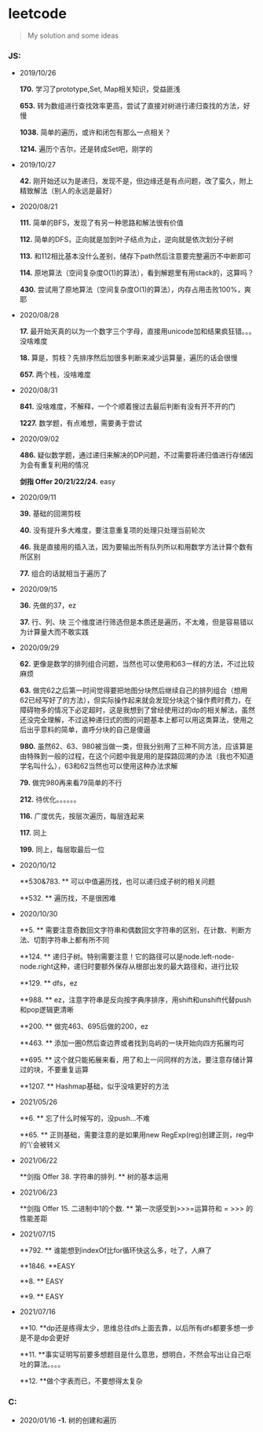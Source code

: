 # leetcode
> My solution and some ideas 

### JS:

* 2019/10/26

  **170\.** 学习了prototype,Set, Map相关知识，受益匪浅

  **653\.** 转为数组进行查找效率更高，尝试了直接对树进行递归查找的方法，好慢

  **1038\.** 简单的遍历，或许和闭包有那么一点相关？

  **1214\.** 遍历个吉尔，还是转成Set吧，刚学的

* 2019/10/27

  **42\.** 刚开始还以为是递归，发现不是，但边缘还是有点问题，改了蛮久，附上精致解法（别人的永远是最好）

* 2020/08/21

  **111\.** 简单的BFS，发现了有另一种思路和解法很有价值

  **112\.** 简单的DFS，正向就是加到叶子结点为止，逆向就是依次划分子树

  **113\.** 和112相比基本没什么差别，储存下path然后注意要完整遍历不中断即可

  **114\.** 原地算法（空间复杂度O(1)的算法），看到解题里有用stack的，这算吗？

  **430\.** 尝试用了原地算法（空间复杂度O(1)的算法），内存占用击败100%，爽耶

* 2020/08/28

  **17\.** 最开始天真的以为一个数字三个字母，直接用unicode加和结果疯狂错。。。没啥难度

  **18\.** 算是，剪枝？先排序然后加很多判断来减少运算量，遍历的话会很慢

  **657\.** 两个栈，没啥难度

* 2020/08/31

  **841\.** 没啥难度，不解释，一个个顺着搜过去最后判断有没有开不开的门

  **1227\.** 数学题，有点难想，需要勇于尝试

* 2020/09/02

  **486\.** 疑似数学题，通过递归来解决的DP问题，不过需要将递归值进行存储因为会有重复利用的情况

  **剑指 Offer 20/21/22/24\.** easy

* 2020/09/11

  **39\.** 基础的回溯剪枝

  **40\.** 没有提升多大难度，要注意重复项的处理只处理当前轮次

  **46\.** 我是直接用的插入法，因为要输出所有队列所以和用数学方法计算个数有所区别

  **77\.** 组合的话就相当于遍历了

* 2020/09/15

  **36\.** 先做的37，ez

  **37\.** 行、列、块 三个维度进行筛选但是本质还是遍历，不太难，但是容易错以为计算量大而不敢实践

* 2020/09/29

  **62\.** 更像是数学的排列组合问题，当然也可以使用和63一样的方法，不过比较麻烦

  **63\.** 做完62之后第一时间觉得要把地图分块然后继续自己的排列组合（想用62已经写好了的方法），但实际操作起来就会发现分块这个操作费时费力，在障碍物多的情况下必定超时，这是我想到了曾经使用过的dp的相关解法，虽然还没完全理解，不过这种递归式的图的问题基本上都可以用这类算法，使用之后出乎意料的简单，直呼分块的自己是傻逼

  **980\.** 虽然62、63、980被当做一类，但我分别用了三种不同方法，应该算是由特殊到一般的过程，在这个问题中我是用的是探路回溯的办法（我也不知道学名叫什么），63和62当然也可以使用这种办法求解

  **79\.** 做完980再来看79简单的不行

  **212\.** 待优化。。。。。。

  **116\.** 广度优先，按层次遍历，每层连起来

  **117\.** 同上

  **199\.** 同上，每层取最后一位

* 2020/10/12

  **530&783\. ** 可以中值遍历找，也可以递归成子树的相关问题

  **532\. ** 遍历找，不是很困难
  
* 2020/10/30

  **5\. ** 需要注意奇数回文字符串和偶数回文字符串的区别，在计数、判断方法、切割字符串上都有所不同

  **124\. ** 递归子树。特别需要注意！它的路径可以是node.left-node-node.right这种，递归时要额外保存从根部出发的最大路径和，进行比较

  **129\. ** dfs，ez

  **988\. ** ez，注意字符串是反向按字典序排序，用shift和unshift代替push和pop逻辑更清晰

  **200\. ** 做完463、695后做的200，ez

  **463\. ** 添加一圈0然后查边界或者找到岛屿的一块开始向四方拓展均可

  **695\. ** 这个就只能拓展来看，用了和上一问同样的方法，要注意存储计算过的块，不要重复运算

  **1207\. ** Hashmap基础，似乎没啥更好的方法

* 2021/05/26

  **6\. ** 忘了什么时候写的，没push...不难

  **65\. ** 正则基础，需要注意的是如果用new RegExp(reg)创建正则，reg中的'\\'会被转义
  
* 2021/06/22

  **剑指 Offer 38. 字符串的排列\. ** 树的基本运用

* 2021/06/23

  **剑指 Offer 15. 二进制中1的个数\. ** 第一次感受到>>>=运算符和  =  >>> 的性能差距

* 2021/07/15

  **792\. ** 谁能想到indexOf比for循环快这么多，吐了，人麻了

  **1846\. **EASY

  **8\. ** EASY

  **9\. ** EASY

* 2021/07/16

  **10\. **dp还是练得太少，思维总往dfs上面去靠，以后所有dfs都要多想一步是不是dp会更好

  **11\. **事实证明写前要多想题目是什么意思，想明白，不然会写出让自己呕吐的算法。。。。

  **12\. **做个字表而已，不要想得太复杂

### C:

* 2020/01/16
  **-1\.** 树的创建和遍历